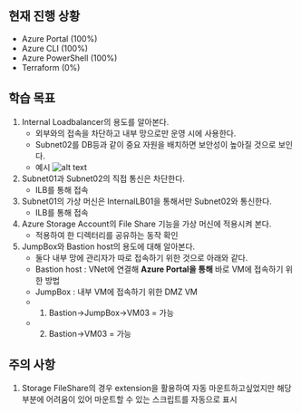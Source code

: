 
## 현재 진행 상황
- Azure Portal (100%)
- Azure CLI (100%)
- Azure PowerShell (100%)
- Terraform (0%)

## 학습 목표
1. Internal Loadbalancer의 용도를 알아본다.
    - 외부와의 접속을 차단하고 내부 망으로만 운영 시에 사용한다.
    - Subnet02를 DB등과 같이 중요 자원을 배치하면 보안성이 높아질 것으로 보인다.
    - 예시
    ![alt text](https://s3-us-west-2.amazonaws.com/secure.notion-static.com/f946921f-6b9b-475a-9d26-f2b1b4cb1cf5/Untitled.png)
2. Subnet01과 Subnet02의 직접 통신은 차단한다.
    - ILB를 통해 접속
3. Subnet01의 가상 머신은 InternalLB01을 통해서만 Subnet02와 통신한다.
    - ILB를 통해 접속
4. Azure Storage Account의 File Share 기능을 가상 머신에 적용시켜 본다.
    - 적용하여 한 디렉터리를 공유하는 동작 확인
5. JumpBox와 Bastion host의 용도에 대해 알아본다.
    - 둘다 내부 망에 관리자가 따로 접속하기 위한 것으로 아래와 같다.
    - Bastion host : VNet에 연결해 **Azure Portal을 통해** 바로 VM에 접속하기 위한 방법
    - JumpBox : 내부 VM에 접속하기 위한 DMZ VM
    - 1) Bastion→JumpBox→VM03 = 가능
    - 2) Bastion→VM03 = 가능
## 주의 사항
1. Storage FileShare의 경우 extension을 활용하여 자동 마운트하고싶었지만 해당 부분에 어려움이 있어 마운트할 수 있는 스크립트를 자동으로 표시
 
